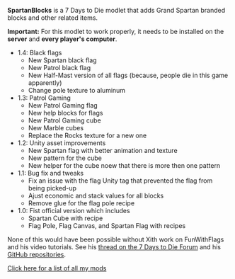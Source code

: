 **SpartanBlocks** is a 7 Days to Die modlet that adds Grand Spartan branded blocks and other related items.

**Important:** For this modlet to work properly, it needs to be installed on the **server** and **every player's computer**.

* 1.4: Black flags
	- New Spartan black flag
	- New Patrol black flag
	- New Half-Mast version of all flags (because, people die in this game apparently)
	- Change pole texture to aluminum
* 1.3: Patrol Gaming
	- New Patrol Gaming flag
	- New help blocks for flags
	- New Patrol Gaming cube
	- New Marble cubes
	- Replace the Rocks texture for a new one
* 1.2: Unity asset improvements
	- New Spartan flag with better animation and texture
	- New pattern for the cube
	- New helper for the cube noew that there is more then one pattern
* 1.1: Bug fix and tweaks
	- Fix an issue with the flag Unity tag that prevented the flag from being picked-up
	- Ajust economic and stack values for all blocks
	- Remove glue for the flag pole recipe
* 1.0: Fist official version which includes
	- Spartan Cube with recipe
	- Flag Pole, Flag Canvas, and Spartan Flag with recipes

None of this would have been possible without Xith work on FunWithFlags and his video tutorials.
See his [thread on the 7 Days to Die Forum](https://forums.7daystodie.com/forum/-7-days-to-die-pc/game-modification/tutorials-guides/99698-unity-tutorials-for-7d2d-modders) and his [GitHub repositories](https://github.com/7D2D).

[Click here for a list of all my mods](https://github.com/Laotseu/7dtdMods/blob/master/README.md)
